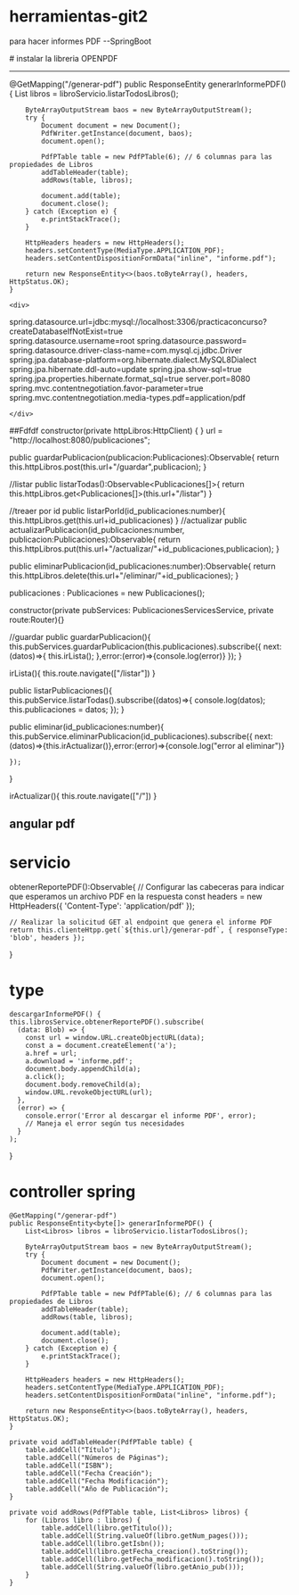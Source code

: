 # herramientas-git2

para hacer informes PDF
--SpringBoot
<div>
  # instalar la libreria OPENPDF <hr>
      @GetMapping("/generar-pdf")
    public ResponseEntity<byte[]> generarInformePDF() {
        List<Libros> libros = libroServicio.listarTodosLibros();

        ByteArrayOutputStream baos = new ByteArrayOutputStream();
        try {
            Document document = new Document();
            PdfWriter.getInstance(document, baos);
            document.open();

            PdfPTable table = new PdfPTable(6); // 6 columnas para las propiedades de Libros
            addTableHeader(table);
            addRows(table, libros);

            document.add(table);
            document.close();
        } catch (Exception e) {
            e.printStackTrace();
        }

        HttpHeaders headers = new HttpHeaders();
        headers.setContentType(MediaType.APPLICATION_PDF);
        headers.setContentDispositionFormData("inline", "informe.pdf");

        return new ResponseEntity<>(baos.toByteArray(), headers, HttpStatus.OK);
    }

    <div>
 spring.datasource.url=jdbc:mysql://localhost:3306/practicaconcurso?createDatabaseIfNotExist=true <br>
 spring.datasource.username=root
spring.datasource.password=
 spring.datasource.driver-class-name=com.mysql.cj.jdbc.Driver
 spring.jpa.database-platform=org.hibernate.dialect.MySQL8Dialect
 spring.jpa.hibernate.ddl-auto=update
 spring.jpa.show-sql=true
 spring.jpa.properties.hibernate.format_sql=true
 server.port=8080
 spring.mvc.contentnegotiation.favor-parameter=true
 spring.mvc.contentnegotiation.media-types.pdf=application/pdf

    </div>
  
</div>
##Fdfdf
constructor(private httpLibros:HttpClient) { }
  url = "http://localhost:8080/publicaciones";

  public guardarPublicacion(publicacion:Publicaciones):Observable<Object>{
    return this.httpLibros.post(this.url+"/guardar",publicacion);
  }

  //listar
  public listarTodas():Observable<Publicaciones[]>{
    return this.httpLibros.get<Publicaciones[]>(this.url+"/listar")
  }

  //treaer por id
  public listarPorId(id_publicaciones:number){
    this.httpLibros.get<Publicaciones>(this.url+id_publicaciones)
  }
  //actualizar
  public actualizarPublicacion(id_publicaciones:number, publicacion:Publicaciones):Observable<Object>{
    return this.httpLibros.put(this.url+"/actualizar/"+id_publicaciones,publicacion);
  }
 
  public eliminarPublicacion(id_publicaciones:number):Observable<Object>{
    return this.httpLibros.delete(this.url+"/eliminar/"+id_publicaciones);
  }



<div>
  
  publicaciones : Publicaciones = new Publicaciones();

  constructor(private pubServices: PublicacionesServicesService, private route:Router){}

  //guardar
  public guardarPublicacion(){
    this.pubServices.guardarPublicacion(this.publicaciones).subscribe({
      next:(datos)=>{
        this.irLista();
      },error:(error)=>{console.log(error)}
    });
  }

  irLista(){
    this.route.navigate(["/listar"])
  }
</div>

<div>
   public listarPublicaciones(){
    this.pubService.listarTodas().subscribe((datos)=>{
      console.log(datos);
      this.publicaciones = datos;
    });
  }

  public eliminar(id_publicaciones:number){
    this.pubService.eliminarPublicacion(id_publicaciones).subscribe({
      next:(datos)=>{this.irActualizar()},error:(error)=>{console.log("error al eliminar")}

    });
    
  }

  irActualizar(){
    this.route.navigate(["/"])
  }

</div>

## angular pdf
# servicio
  obtenerReportePDF():Observable<Blob>{
    // Configurar las cabeceras para indicar que esperamos un archivo PDF en la respuesta
    const headers = new HttpHeaders({ 'Content-Type': 'application/pdf' });

    // Realizar la solicitud GET al endpoint que genera el informe PDF
    return this.clienteHtpp.get(`${this.url}/generar-pdf`, { responseType: 'blob', headers });
  }

  # type
    descargarInformePDF() {
    this.librosService.obtenerReportePDF().subscribe(
      (data: Blob) => {
        const url = window.URL.createObjectURL(data);
        const a = document.createElement('a');
        a.href = url;
        a.download = 'informe.pdf';
        document.body.appendChild(a);
        a.click();
        document.body.removeChild(a);
        window.URL.revokeObjectURL(url);
      },
      (error) => {
        console.error('Error al descargar el informe PDF', error);
        // Maneja el error según tus necesidades
      }
    );
  }
# controller spring

    @GetMapping("/generar-pdf")
    public ResponseEntity<byte[]> generarInformePDF() {
        List<Libros> libros = libroServicio.listarTodosLibros();

        ByteArrayOutputStream baos = new ByteArrayOutputStream();
        try {
            Document document = new Document();
            PdfWriter.getInstance(document, baos);
            document.open();

            PdfPTable table = new PdfPTable(6); // 6 columnas para las propiedades de Libros
            addTableHeader(table);
            addRows(table, libros);

            document.add(table);
            document.close();
        } catch (Exception e) {
            e.printStackTrace();
        }

        HttpHeaders headers = new HttpHeaders();
        headers.setContentType(MediaType.APPLICATION_PDF);
        headers.setContentDispositionFormData("inline", "informe.pdf");

        return new ResponseEntity<>(baos.toByteArray(), headers, HttpStatus.OK);
    }

    private void addTableHeader(PdfPTable table) {
        table.addCell("Título");
        table.addCell("Números de Páginas");
        table.addCell("ISBN");
        table.addCell("Fecha Creación");
        table.addCell("Fecha Modificación");
        table.addCell("Año de Publicación");
    }

    private void addRows(PdfPTable table, List<Libros> libros) {
        for (Libros libro : libros) {
            table.addCell(libro.getTitulo());
            table.addCell(String.valueOf(libro.getNum_pages()));
            table.addCell(libro.getIsbn());
            table.addCell(libro.getFecha_creacion().toString());
            table.addCell(libro.getFecha_modificacion().toString());
            table.addCell(String.valueOf(libro.getAnio_pub()));
        }
    }
